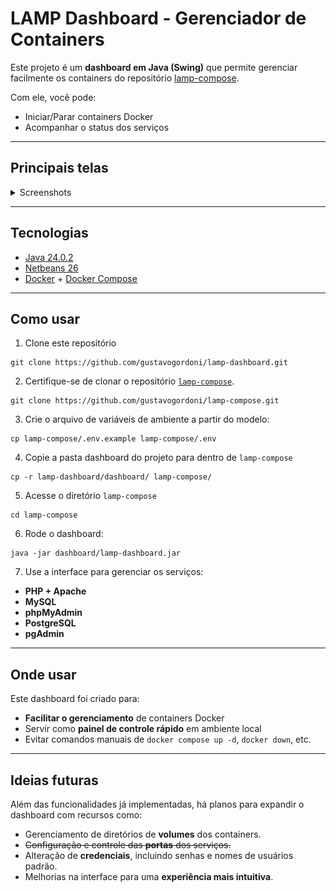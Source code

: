 # LAMP Dashboard - Gerenciador de Containers

Este projeto é um **dashboard em Java (Swing)** que permite gerenciar facilmente os containers do repositório [lamp-compose](https://github.com/gustavogordoni/lamp-compose).

Com ele, você pode:

- Iniciar/Parar containers Docker
- Acompanhar o status dos serviços

---

## Principais telas

<details>
<summary>Screenshots</summary>
<br />
    <h3 align="center">Painel de Containers</h3>
    <div align="center"><img src="painelContainers.png" width="50%" /></div>
    <br />
    <h3 align="center">Config: Portas</h3>
    <div align="center"><img src="configPortas.png" width="50%" /></div> 
</details>

---

## Tecnologias

- [Java 24.0.2](https://www.java.com/)
- [Netbeans 26](https://netbeans.apache.org/front/main/download/)
- [Docker](https://www.docker.com/) + [Docker Compose](https://docs.docker.com/compose/)

---

## Como usar

1. Clone este repositório
   
```
git clone https://github.com/gustavogordoni/lamp-dashboard.git
````

2. Certifique-se de clonar o repositório [`lamp-compose`](https://github.com/gustavogordoni/lamp-compose).
   
```
git clone https://github.com/gustavogordoni/lamp-compose.git
````

3. Crie o arquivo de variáveis de ambiente a partir do modelo:

```
cp lamp-compose/.env.example lamp-compose/.env
```

4. Copie a pasta dashboard do projeto para dentro de `lamp-compose`
```
cp -r lamp-dashboard/dashboard/ lamp-compose/
````

5. Acesse o diretório `lamp-compose`
```
cd lamp-compose
````

6. Rode o dashboard:

```
java -jar dashboard/lamp-dashboard.jar
```

7. Use a interface para gerenciar os serviços:

* **PHP + Apache**
* **MySQL**
* **phpMyAdmin**
* **PostgreSQL**
* **pgAdmin**

---

## Onde usar

Este dashboard foi criado para:

* **Facilitar o gerenciamento** de containers Docker
* Servir como **painel de controle rápido** em ambiente local
* Evitar comandos manuais de `docker compose up -d`, `docker down`, etc.
  
---

## Ideias futuras

Além das funcionalidades já implementadas, há planos para expandir o dashboard com recursos como:

* Gerenciamento de diretórios de **volumes** dos containers.
* ~~Configuração e controle das **portas** dos serviços.~~
* Alteração de **credenciais**, incluindo senhas e nomes de usuários padrão.
* Melhorias na interface para uma **experiência mais intuitiva**.
